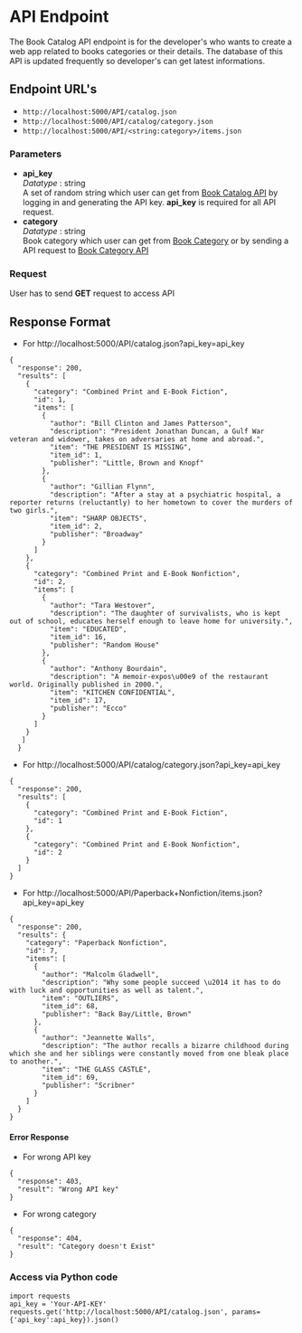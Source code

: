 # API Endpoint

The Book Catalog API endpoint is for the developer's who wants to create a web app related to books categories or their details. The database of this API is updated frequently so developer's can get latest informations.


## Endpoint URL's
* ```http://localhost:5000/API/catalog.json```
* ```http://localhost:5000/API/catalog/category.json```
* ```http://localhost:5000/API/<string:category>/items.json```

### Parameters
* **api_key** <br>
*Datatype* : string<br>
A set of random string which user can get from [Book Catalog API](http://localhost:5000/API) by logging in and generating the API key. **api_key** is required for all API request.
*  **category**<br>
*Datatype* : string<br>
Book category which user can get from [Book Category](http://localhost:5000/) or by sending a API request to [Book Category API](http://localhost:5000/API/catalog/category.json)

### Request
User has to send **GET** request to access API

## Response Format
* For http://localhost:5000/API/catalog.json?api_key=api_key

```
{
  "response": 200,
  "results": [
    {
      "category": "Combined Print and E-Book Fiction",
      "id": 1,
      "items": [
        {
          "author": "Bill Clinton and James Patterson",
          "description": "President Jonathan Duncan, a Gulf War veteran and widower, takes on adversaries at home and abroad.",
          "item": "THE PRESIDENT IS MISSING",
          "item_id": 1,
          "publisher": "Little, Brown and Knopf"
        },
        {
          "author": "Gillian Flynn",
          "description": "After a stay at a psychiatric hospital, a reporter returns (reluctantly) to her hometown to cover the murders of two girls.",
          "item": "SHARP OBJECTS",
          "item_id": 2,
          "publisher": "Broadway"
        }
      ]
    },
    {
      "category": "Combined Print and E-Book Nonfiction",
      "id": 2,
      "items": [
        {
          "author": "Tara Westover",
          "description": "The daughter of survivalists, who is kept out of school, educates herself enough to leave home for university.",
          "item": "EDUCATED",
          "item_id": 16,
          "publisher": "Random House"
        },
        {
          "author": "Anthony Bourdain",
          "description": "A memoir-expos\u00e9 of the restaurant world. Originally published in 2000.",
          "item": "KITCHEN CONFIDENTIAL",
          "item_id": 17,
          "publisher": "Ecco"
        }
      ]
    }
   ]
  }

```

* For http://localhost:5000/API/catalog/category.json?api_key=api_key

```
{
  "response": 200,
  "results": [
    {
      "category": "Combined Print and E-Book Fiction",
      "id": 1
    },
    {
      "category": "Combined Print and E-Book Nonfiction",
      "id": 2
    }
  ]
}
```

* For http://localhost:5000/API/Paperback+Nonfiction/items.json?api_key=api_key

```
{
  "response": 200,
  "results": {
    "category": "Paperback Nonfiction",
    "id": 7,
    "items": [
      {
        "author": "Malcolm Gladwell",
        "description": "Why some people succeed \u2014 it has to do with luck and opportunities as well as talent.",
        "item": "OUTLIERS",
        "item_id": 68,
        "publisher": "Back Bay/Little, Brown"
      },
      {
        "author": "Jeannette Walls",
        "description": "The author recalls a bizarre childhood during which she and her siblings were constantly moved from one bleak place to another.",
        "item": "THE GLASS CASTLE",
        "item_id": 69,
        "publisher": "Scribner"
      }
    ]
  }
}
```

#### Error Response
* For wrong API key

```
{
  "response": 403,
  "result": "Wrong API key"
}
```
* For wrong category

```
{
  "response": 404,
  "result": "Category doesn't Exist"
}
```


### Access via Python code

```
import requests
api_key = 'Your-API-KEY'
requests.get('http://localhost:5000/API/catalog.json', params={'api_key':api_key}).json()
```
